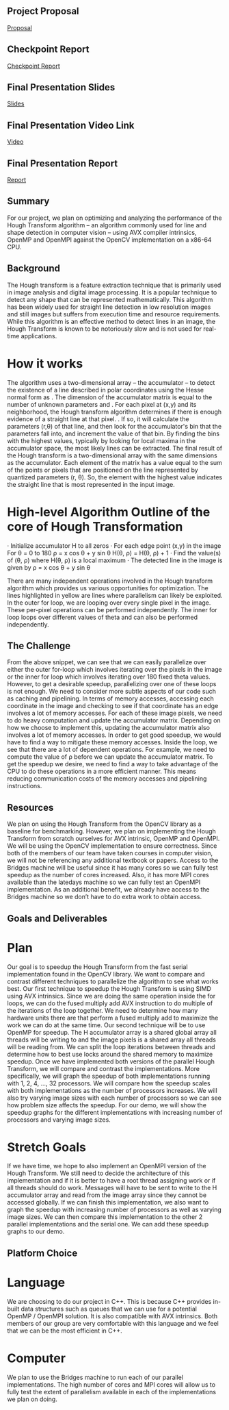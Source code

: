 ## Project Proposal

[Proposal](https://github.com/ishaan66/ishaan66.github.io/blob/main/418%20Project%20Proposal.pdf)

## Checkpoint Report

[Checkpoint Report](https://github.com/ishaan66/ishaan66.github.io/blob/main/418%20Checkpoint%20Report.pdf)

## Final Presentation Slides

[Slides](https://github.com/ishaan66/ishaan66.github.io/blob/main/poster_presentation.pdf)

## Final Presentation Video Link

[Video](https://youtu.be/fW-tslM10s8)

## Final Presentation Report

[Report](https://github.com/ishaan66/ishaan66.github.io/blob/main/final_report.pdf)

## Summary

For our project, we plan on optimizing and analyzing the performance of the Hough Transform
algorithm – an algorithm commonly used for line and shape detection in computer vision – using
AVX compiler intrinsics, OpenMP and OpenMPI against the OpenCV implementation on a
x86-64 CPU.

## Background

The Hough transform is a feature extraction technique that is primarily used in image analysis
and digital image processing. It is a popular technique to detect any shape that can be represented
mathematically. This algorithm has been widely used for straight line detection in low resolution
images and still images but suffers from execution time and resource requirements. While this
algorithm is an effective method to detect lines in an image, the Hough Transform is known to be
notoriously slow and is not used for real-time applications.

# How it works

The algorithm uses a two-dimensional array – the accumulator – to detect the existence of a line
described in polar coordinates using the Hesse normal form as . The dimension of the
accumulator matrix is equal to the number of unknown parameters and . For each pixel at (x,y)
and its neighborhood, the Hough transform algorithm determines if there is enough evidence of a
straight line at that pixel. . If so, it will calculate the parameters (r,θ) of that line, and then look
for the accumulator's bin that the parameters fall into, and increment the value of that bin. By
finding the bins with the highest values, typically by looking for local maxima in the
accumulator space, the most likely lines can be extracted.
The final result of the Hough transform is a two-dimensional array with the same dimensions as
the accumulator. Each element of the matrix has a value equal to the sum of the points or pixels
that are positioned on the line represented by quantized parameters (r, θ). So, the element with
the highest value indicates the straight line that is most represented in the input image.

# High-level Algorithm Outline of the core of Hough Transformation
· Initialize accumulator H to all zeros
· For each edge point (x,y) in the image
      For θ = 0 to 180
          ρ = x cos θ + y sin θ
          H(θ, ρ) = H(θ, ρ) + 1
· Find the value(s) of (θ, ρ) where H(θ, ρ) is a local maximum
· The detected line in the image is given by ρ = x cos θ + y sin θ

There are many independent operations involved in the Hough transform algorithm which
provides us various opportunities for optimization. The lines highlighted in yellow are lines
where parallelism can likely be exploited. In the outer for loop, we are looping over every single
pixel in the image. These per-pixel operations can be performed independently. The inner for
loop loops over different values of theta and can also be performed independently.

## The Challenge

From the above snippet, we can see that we can easily parallelize over either the outer for-loop
which involves iterating over the pixels in the image or the inner for loop which involves
iterating over 180 fixed theta values. However, to get a desirable speedup, parallelizing over one
of these loops is not enough. We need to consider more subtle aspects of our code such as
caching and pipelining.
In terms of memory accesses, accessing each coordinate in the image and checking to see if that
coordinate has an edge involves a lot of memory accesses. For each of these image pixels, we
need to do heavy computation and update the accumulator matrix. Depending on how we choose
to implement this, updating the accumulator matrix also involves a lot of memory accesses. In
order to get good speedup, we would have to find a way to mitigate these memory accesses.
Inside the loop, we see that there are a lot of dependent operations. For example, we need to
compute the value of ρ before we can update the accumulator matrix. To get the speedup we
desire, we need to find a way to take advantage of the CPU to do these operations in a more
efficient manner. This means reducing communication costs of the memory accesses and
pipelining instructions.

## Resources
We plan on using the Hough Transform from the OpenCV library as a baseline for
benchmarking. However, we plan on implementing the Hough Transform from scratch ourselves
for AVX intrinsic, OpenMP and OpenMPI. We will be using the OpenCV implementation to
ensure correctness. Since both of the members of our team have taken courses in computer
vision, we will not be referencing any additional textbook or papers.
Access to the Bridges machine will be useful since it has many cores so we can fully test
speedup as the number of cores increased. Also, it has more MPI cores available than the
latedays machine so we can fully test an OpenMPI implementation. As an additional benefit, we
already have access to the Bridges machine so we don’t have to do extra work to obtain access.

## Goals and Deliverables

# Plan

Our goal is to speedup the Hough Transform from the fast serial implementation found in the
OpenCV library. We want to compare and contrast different techniques to parallelize the algorithm to see
what works best. Our first technique to speedup the Hough Transform is using SIMD using AVX
intrinsics. Since we are doing the same operation inside the for loops, we can do the fused multiply add
AVX instruction to do multiple of the iterations of the loop together. We need to determine how many
hardware units there are that perform a fused multiply add to maximize the work we can do at the same
time.
Our second technique will be to use OpenMP for speedup. The H accumulator array is a shared global
array all threads will be writing to and the image pixels is a shared array all threads will be reading from.
We can split the loop iterations between threads and determine how to best use locks around the shared
memory to maximize speedup.
Once we have implemented both versions of the parallel Hough Transform, we will compare and contrast
the implementations. More specifically, we will graph the speedup of both implementations running with
1, 2, 4, …, 32 processors. We will compare how the speedup scales with both implementations as the
number of processors increases. We will also try varying image sizes with each number of processors so
we can see how problem size affects the speedup. For our demo, we will show the speedup graphs for the
different implementations with increasing number of processors and varying image sizes.

# Stretch Goals

If we have time, we hope to also implement an OpenMPI version of the Hough Transform. We still need
to decide the architecture of this implementation and if it is better to have a root thread assigning work or
if all threads should do work. Messages will have to be sent to write to the H accumulator array and read
from the image array since they cannot be accessed globally. If we can finish this implementation, we also
want to graph the speedup with increasing number of processors as well as varying image sizes. We can
then compare this implementation to the other 2 parallel implementations and the serial one. We can add
these speedup graphs to our demo.

## Platform Choice

# Language
We are choosing to do our project in C++. This is because C++ provides in-built data structures
such as queues that we can use for a potential OpenMP / OpenMPI solution. It is also compatible
with AVX intrinsics. Both members of our group are very comfortable with this language and we
feel that we can be the most efficient in C++.

# Computer
We plan to use the Bridges machine to run each of our parallel implementations. The high
number of cores and MPI cores will allow us to fully test the extent of parallelism available in
each of the implementations we plan on doing.
